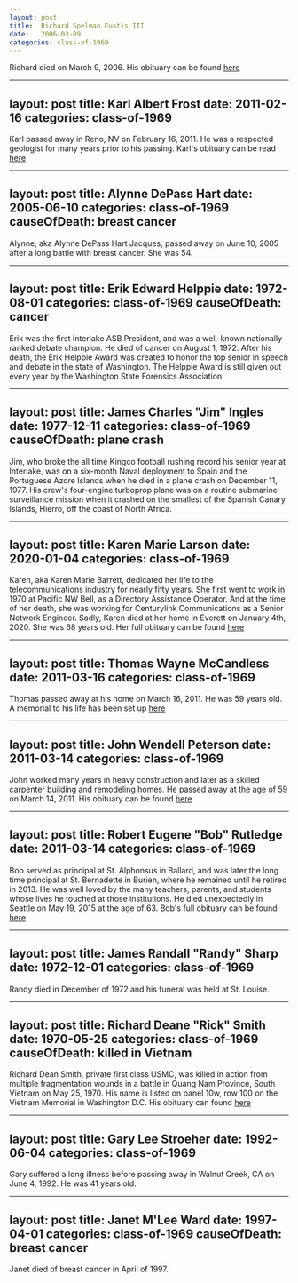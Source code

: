 ```yaml
---
layout: post
title:  Richard Spelman Eustis III
date:   2006-03-09
categories: class-of-1969
---
```

Richard died on March 9, 2006. His obituary can be found [here](http://tinyurl.com/ndaawyh)

---
layout: post
title:  Karl Albert Frost
date:   2011-02-16
categories: class-of-1969
---
Karl passed away in Reno, NV on February 16, 2011. He was a respected geologist for many years prior to his passing. Karl's obituary can be read [here](http://tinyurl.com/ozfs966)

---
layout: post
title:  Alynne DePass Hart
date:   2005-06-10
categories: class-of-1969
causeOfDeath: breast cancer
---
Alynne, aka Alynne DePass Hart Jacques, passed away on June 10, 2005 after a long battle with breast cancer. She was 54.

---
layout: post
title:  Erik Edward Helppie
date:   1972-08-01
categories: class-of-1969
causeOfDeath: cancer
---
Erik was the first Interlake ASB President, and was a well-known nationally ranked debate champion. He died of cancer on August 1, 1972. After his death, the Erik Helppie Award was created to honor the top senior in speech and debate in the state of Washington. The Helppie Award is still given out every year by the Washington State Forensics Association.

---
layout: post
title:  James Charles "Jim" Ingles
date:   1977-12-11
categories: class-of-1969
causeOfDeath: plane crash
---
Jim, who broke the all time Kingco football rushing record his senior year at Interlake, was on a six-month Naval deployment to Spain and the Portuguese Azore Islands when he died in a plane crash on December 11, 1977. His crew's four-engine turboprop plane was on a routine submarine surveillance mission when it crashed on the smallest of the Spanish Canary Islands, Hierro, off the coast of North Africa.

---
layout: post
title:  Karen Marie Larson
date:   2020-01-04
categories: class-of-1969
---
Karen, aka Karen Marie Barrett, dedicated her life to the telecommunications industry for nearly fifty years. She first went to work in 1970 at Pacific NW Bell, as a Directory Assistance Operator. And at the time of her death, she was working for Centurylink Communications as a Senior Network Engineer. Sadly, Karen died at her home in Everett on January 4th, 2020. She was 68 years old. Her full obituary can be found [here](https://tinyurl.com/ruu7853)

---
layout: post
title:  Thomas Wayne McCandless
date:   2011-03-16
categories: class-of-1969
---
Thomas passed away at his home on March 16, 2011. He was 59 years old. A memorial to his life has been set up [here](http://tinyurl.com/oxv55ds)

---
layout: post
title:  John Wendell Peterson
date:   2011-03-14
categories: class-of-1969
---
John worked many years in heavy construction and later as a skilled carpenter building and remodeling homes. He passed away at the age of 59 on March 14, 2011. His obituary can be found [here](http://tinyurl.com/oc4ol4h)

---
layout: post
title:  Robert Eugene "Bob" Rutledge
date:   2011-03-14
categories: class-of-1969
---
Bob served as principal at St. Alphonsus in Ballard, and was later the long time principal at St. Bernadette in Burien, where he remained until he retired in 2013. He was well loved by the many teachers, parents, and students whose lives he touched at those institutions.  He died unexpectedly in Seattle on May 19, 2015 at the age of 63.  Bob's full obituary can be found [here](http://tinyurl.com/q7kswh3)

---
layout: post
title:  James Randall "Randy" Sharp
date:   1972-12-01
categories: class-of-1969
---
Randy died in December of 1972 and his funeral was held at St. Louise.

---
layout: post
title:  Richard Deane "Rick" Smith
date:   1970-05-25
categories: class-of-1969
causeOfDeath: killed in Vietnam
---
Richard Dean Smith, private first class USMC, was killed in action from multiple fragmentation wounds in a battle in Quang Nam Province, South Vietnam on May 25, 1970. His name is listed on panel 10w, row 100 on the Vietnam Memorial in Washington D.C.  His obituary can found [here](http://tinyurl.com/jy4strp)

---
layout: post
title:  Gary Lee Stroeher
date:   1992-06-04
categories: class-of-1969
---
Gary suffered a long illness before passing away in Walnut Creek, CA on June 4, 1992.  He was 41 years old.

---
layout: post
title:  Janet M'Lee Ward
date:   1997-04-01
categories: class-of-1969
causeOfDeath: breast cancer
---
Janet died of breast cancer in April of 1997.